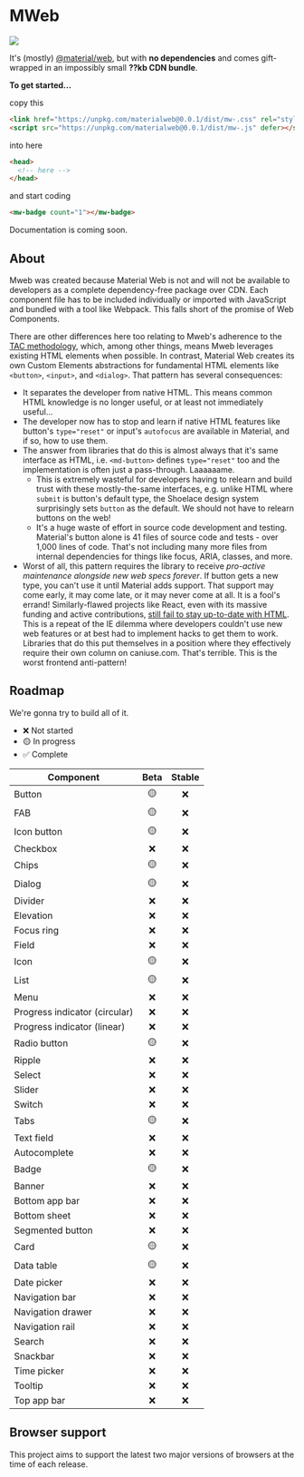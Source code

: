 # MWeb

<img src="https://i.imgflip.com/7ytoq2.jpg">

It's (mostly) [@material/web](https://github.com/material-components/material-web), but with **no dependencies** and comes gift-wrapped in an impossibly small **??kb CDN bundle**. 

**To get started...**

copy this
```html
<link href="https://unpkg.com/materialweb@0.0.1/dist/mw-.css" rel="stylesheet">
<script src="https://unpkg.com/materialweb@0.0.1/dist/mw-.js" defer></script>
```
into here
```html
<head>
  <!-- here -->
</head>
```
and start coding
```html
<mw-badge count="1"></mw-badge>
```

Documentation is coming soon.

## About
Mweb was created because Material Web is not and will not be available to developers as a complete dependency-free package over CDN. Each component file has to be included individually or imported with JavaScript and bundled with a tool like Webpack. This falls short of the promise of Web Components.

There are other differences here too relating to Mweb's adherence to the [TAC methodology](https://jordanbrennan.hashnode.dev/tac-a-new-css-methodology), which, among other things, means Mweb leverages existing HTML elements when possible. In contrast, Material Web creates its own Custom Elements abstractions for fundamental HTML elements like `<button>`, `<input>`, and `<dialog>`. That pattern has several consequences:
- It separates the developer from native HTML. This means common HTML knowledge is no longer useful, or at least not immediately useful...
- The developer now has to stop and learn if native HTML features like button's `type="reset"` or input's `autofocus` are available in Material, and if so, how to use them. 
- The answer from libraries that do this is almost always that it's same interface as HTML, i.e. `<md-button>` defines `type="reset"` too and the implementation is often just a pass-through. Laaaaaame.
  - This is extremely wasteful for developers having to relearn and build trust with these mostly-the-same interfaces, e.g. unlike HTML where `submit` is button's default type, the Shoelace design system surprisingly sets `button` as the default. We should not have to relearn buttons on the web!
  - It's a huge waste of effort in source code development and testing. Material's button alone is 41 files of source code and tests - over 1,000 lines of code. That's not including many more files from internal dependencies for things like focus, ARIA, classes, and more.
- Worst of all, this pattern requires the library to receive _pro-active maintenance alongside new web specs forever_. If button gets a new type, you can't use it until Material adds support. That support may come early, it may come late, or it may never come at all. It is a fool's errand! Similarly-flawed projects like React, even with its massive funding and active contributions, [still fail to stay up-to-date with HTML](https://github.com/facebook/react/issues/17157). This is a repeat of the IE dilemma where developers couldn't use new web features or at best had to implement hacks to get them to work. Libraries that do this put themselves in a position where they effectively require their own column on caniuse.com. That's terrible. This is the worst frontend anti-pattern!

## Roadmap

We're gonna try to build all of it.
-   ❌ Not started
-   🟡 In progress
-   ✅ Complete

Component                     | Beta | Stable
----------------------------- | :--: | :----:
Button                        | 🟡    | ❌
FAB                           | 🟡    | ❌
Icon button                   | 🟡    | ❌
Checkbox                      | ❌    | ❌
Chips                         | 🟡    | ❌
Dialog                        | 🟡    | ❌
Divider                       | ❌    | ❌
Elevation                     | ❌    | ❌
Focus ring                    | ❌    | ❌
Field                         | ❌    | ❌
Icon                          | 🟡    | ❌
List                          | 🟡    | ❌
Menu                          | ❌    | ❌
Progress indicator (circular) | ❌    | ❌
Progress indicator (linear)   | ❌    | ❌
Radio button                  | 🟡    | ❌
Ripple                        | ❌    | ❌
Select                        | ❌    | ❌
Slider                        | ❌    | ❌
Switch                        | ❌    | ❌
Tabs                          | 🟡    | ❌
Text field                    | ❌    | ❌
Autocomplete                  | ❌    | ❌
Badge                         | 🟡    | ❌
Banner                        | ❌    | ❌
Bottom app bar                | ❌    | ❌
Bottom sheet                  | ❌    | ❌
Segmented button              | ❌    | ❌
Card                          | 🟡    | ❌
Data table                    | 🟡    | ❌
Date picker                   | ❌    | ❌
Navigation bar                | ❌    | ❌
Navigation drawer             | ❌    | ❌
Navigation rail               | ❌    | ❌
Search                        | ❌    | ❌
Snackbar                      | ❌    | ❌
Time picker                   | ❌    | ❌
Tooltip                       | ❌    | ❌
Top app bar                   | ❌    | ❌

## Browser support
This project aims to support the latest two major versions of browsers at the time of each release.
